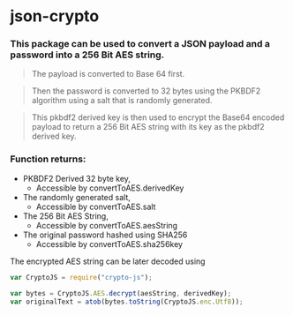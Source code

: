 # json-crypto
### This package can be used to convert a JSON payload and a password into a 256 Bit AES string.
> The payload is converted to Base 64 first.

> Then the password is converted to 32 bytes using the PKBDF2 algorithm using a salt that is randomly generated.

> This pkbdf2 derived key is then used to encrypt the Base64 encoded payload to return a 256 Bit AES string with its key as the pkbdf2 derived key.

### Function returns:
- PKBDF2 Derived 32 byte key,
  - Accessible by convertToAES.derivedKey
- The randomly generated salt,
  - Accessible by convertToAES.salt
- The 256 Bit AES String,
  - Accessible by convertToAES.aesString
- The original password hashed using SHA256
  - Accessible by convertToAES.sha256key

The encrypted AES string can be later decoded using 
``` javascript
var CryptoJS = require("crypto-js");

var bytes = CryptoJS.AES.decrypt(aesString, derivedKey);
var originalText = atob(bytes.toString(CryptoJS.enc.Utf8));
```